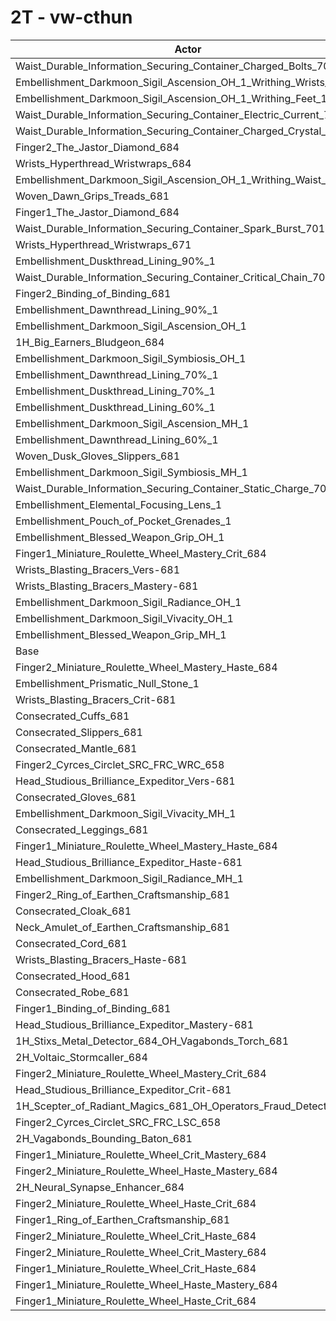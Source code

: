 # 2T - vw-cthun
| Actor | DPS | Increase |
|---|:---:|:---:|
|Waist_Durable_Information_Securing_Container_Charged_Bolts_701|3757049|1.40%|
|Embellishment_Darkmoon_Sigil_Ascension_OH_1_Writhing_Wrists_1|3751159|1.24%|
|Embellishment_Darkmoon_Sigil_Ascension_OH_1_Writhing_Feet_1|3750377|1.22%|
|Waist_Durable_Information_Securing_Container_Electric_Current_701|3749597|1.20%|
|Waist_Durable_Information_Securing_Container_Charged_Crystal_701|3746445|1.12%|
|Finger2_The_Jastor_Diamond_684|3744875|1.07%|
|Wrists_Hyperthread_Wristwraps_684|3743560|1.04%|
|Embellishment_Darkmoon_Sigil_Ascension_OH_1_Writhing_Waist_1|3741094|0.97%|
|Woven_Dawn_Grips_Treads_681|3739393|0.93%|
|Finger1_The_Jastor_Diamond_684|3737232|0.87%|
|Waist_Durable_Information_Securing_Container_Spark_Burst_701|3737037|0.86%|
|Wrists_Hyperthread_Wristwraps_671|3728811|0.64%|
|Embellishment_Duskthread_Lining_90%_1|3728484|0.63%|
|Waist_Durable_Information_Securing_Container_Critical_Chain_701|3728362|0.63%|
|Finger2_Binding_of_Binding_681|3726275|0.57%|
|Embellishment_Dawnthread_Lining_90%_1|3725513|0.55%|
|Embellishment_Darkmoon_Sigil_Ascension_OH_1|3723584|0.50%|
|1H_Big_Earners_Bludgeon_684|3723079|0.49%|
|Embellishment_Darkmoon_Sigil_Symbiosis_OH_1|3721934|0.45%|
|Embellishment_Dawnthread_Lining_70%_1|3721578|0.44%|
|Embellishment_Duskthread_Lining_70%_1|3721021|0.43%|
|Embellishment_Duskthread_Lining_60%_1|3720248|0.41%|
|Embellishment_Darkmoon_Sigil_Ascension_MH_1|3718694|0.37%|
|Embellishment_Dawnthread_Lining_60%_1|3717702|0.34%|
|Woven_Dusk_Gloves_Slippers_681|3717355|0.33%|
|Embellishment_Darkmoon_Sigil_Symbiosis_MH_1|3715414|0.28%|
|Waist_Durable_Information_Securing_Container_Static_Charge_701|3714249|0.25%|
|Embellishment_Elemental_Focusing_Lens_1|3714172|0.24%|
|Embellishment_Pouch_of_Pocket_Grenades_1|3711686|0.18%|
|Embellishment_Blessed_Weapon_Grip_OH_1|3710818|0.15%|
|Finger1_Miniature_Roulette_Wheel_Mastery_Crit_684|3707450|0.06%|
|Wrists_Blasting_Bracers_Vers-681|3707110|0.05%|
|Wrists_Blasting_Bracers_Mastery-681|3706362|0.03%|
|Embellishment_Darkmoon_Sigil_Radiance_OH_1|3705976|0.02%|
|Embellishment_Darkmoon_Sigil_Vivacity_OH_1|3705923|0.02%|
|Embellishment_Blessed_Weapon_Grip_MH_1|3705491|0.01%|
|Base|3705098|0.00%|
|Finger2_Miniature_Roulette_Wheel_Mastery_Haste_684|3704828|-0.01%|
|Embellishment_Prismatic_Null_Stone_1|3701982|-0.08%|
|Wrists_Blasting_Bracers_Crit-681|3701882|-0.09%|
|Consecrated_Cuffs_681|3701875|-0.09%|
|Consecrated_Slippers_681|3701670|-0.09%|
|Consecrated_Mantle_681|3701271|-0.10%|
|Finger2_Cyrces_Circlet_SRC_FRC_WRC_658|3700777|-0.12%|
|Head_Studious_Brilliance_Expeditor_Vers-681|3700236|-0.13%|
|Consecrated_Gloves_681|3700165|-0.13%|
|Embellishment_Darkmoon_Sigil_Vivacity_MH_1|3699663|-0.15%|
|Consecrated_Leggings_681|3699480|-0.15%|
|Finger1_Miniature_Roulette_Wheel_Mastery_Haste_684|3699358|-0.15%|
|Head_Studious_Brilliance_Expeditor_Haste-681|3699230|-0.16%|
|Embellishment_Darkmoon_Sigil_Radiance_MH_1|3698985|-0.16%|
|Finger2_Ring_of_Earthen_Craftsmanship_681|3698351|-0.18%|
|Consecrated_Cloak_681|3698315|-0.18%|
|Neck_Amulet_of_Earthen_Craftsmanship_681|3697937|-0.19%|
|Consecrated_Cord_681|3697902|-0.19%|
|Wrists_Blasting_Bracers_Haste-681|3697341|-0.21%|
|Consecrated_Hood_681|3695793|-0.25%|
|Consecrated_Robe_681|3694886|-0.28%|
|Finger1_Binding_of_Binding_681|3694662|-0.28%|
|Head_Studious_Brilliance_Expeditor_Mastery-681|3693960|-0.30%|
|1H_Stixs_Metal_Detector_684_OH_Vagabonds_Torch_681|3693073|-0.32%|
|2H_Voltaic_Stormcaller_684|3692546|-0.34%|
|Finger2_Miniature_Roulette_Wheel_Mastery_Crit_684|3692434|-0.34%|
|Head_Studious_Brilliance_Expeditor_Crit-681|3687191|-0.48%|
|1H_Scepter_of_Radiant_Magics_681_OH_Operators_Fraud_Detector_684|3685820|-0.52%|
|Finger2_Cyrces_Circlet_SRC_FRC_LSC_658|3683662|-0.58%|
|2H_Vagabonds_Bounding_Baton_681|3677131|-0.75%|
|Finger1_Miniature_Roulette_Wheel_Crit_Mastery_684|3676991|-0.76%|
|Finger2_Miniature_Roulette_Wheel_Haste_Mastery_684|3675284|-0.80%|
|2H_Neural_Synapse_Enhancer_684|3670287|-0.94%|
|Finger2_Miniature_Roulette_Wheel_Haste_Crit_684|3668097|-1.00%|
|Finger1_Ring_of_Earthen_Craftsmanship_681|3667853|-1.01%|
|Finger2_Miniature_Roulette_Wheel_Crit_Haste_684|3665264|-1.08%|
|Finger2_Miniature_Roulette_Wheel_Crit_Mastery_684|3664602|-1.09%|
|Finger1_Miniature_Roulette_Wheel_Crit_Haste_684|3661033|-1.19%|
|Finger1_Miniature_Roulette_Wheel_Haste_Mastery_684|3642171|-1.70%|
|Finger1_Miniature_Roulette_Wheel_Haste_Crit_684|3636858|-1.84%|
